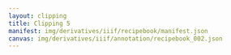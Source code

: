 ```yaml
---
layout: clipping
title: Clipping 5
manifest: img/derivatives/iiif/recipebook/manifest.json
canvas: img/derivatives/iiif/annotation/recipebook_002.json
---
```


